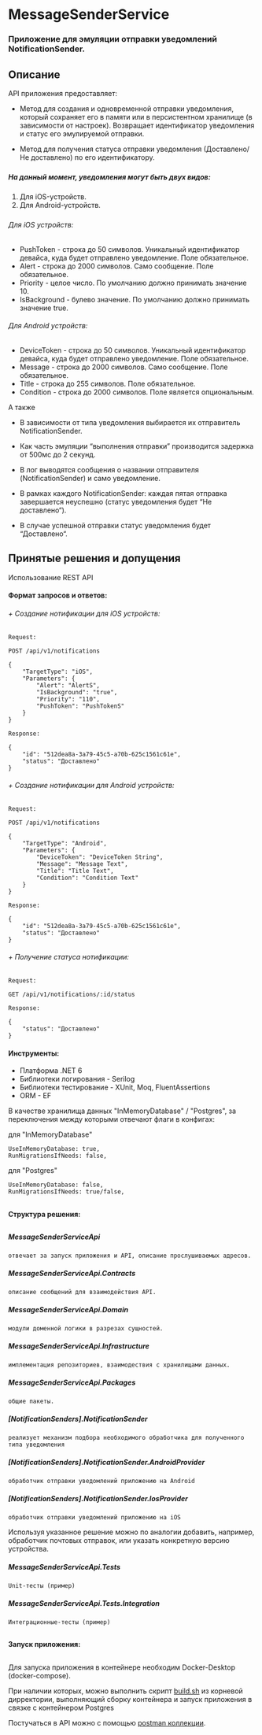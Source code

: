 # MessageSenderService
### Приложение для эмуляции отправки уведомлений NotificationSender.

## Описание
API приложения предоставляет:

- Метод для создания и одновременной отправки уведомления,
 который сохраняет его в памяти или в персистентном хранилище (в зависимости от настроек). 
 Возвращает идентификатор уведомления и статус его эмулируемой отправки. 
 
- Метод для получения статуса отправки уведомления (Доставлено/Не доставлено) по его идентификатору.

###
##### На данный момент, уведомления могут быть двух видов:

1. Для iOS-устройств.
2. Для Android-устройств.
###
 
###### Для iOS устройств:

- PushToken - строка до 50 символов. Уникальный идентификатор девайса, куда будет отправлено уведомление. Поле обязательное.
- Alert - строка до 2000 символов. Само сообщение. Поле обязательное.
- Priority - целое число. По умолчанию должно принимать значение 10.
- IsBackground - булево значение. По умолчанию должно принимать значение true.

###### Для Android устройств:

- DeviceToken - строка до 50 символов. Уникальный идентификатор девайса, куда будет отправлено уведомление. Поле обязательное.
- Message - строка до 2000 символов. Само сообщение. Поле обязательное.
- Title - строка до 255 символов. Поле обязательное.
- Condition - строка до 2000 символов. Поле является опциональным.

А также


- В зависимости от типа уведомления выбирается их отправитель NotificationSender.
- Как часть эмуляции “выполнения отправки” производится задержка от 500мс до 2 секунд.
- В лог выводятся сообщения о названии отправителя (NotificationSender) и само уведомление.
- В рамках каждого NotificationSender: каждая пятая отправка завершается неуспешно (статус уведомления будет “Не доставлено“). 

- В случае успешной отправки статус уведомления будет “Доставлено“.


## Принятые решения и допущения

Использование REST API

#### Формат запросов и ответов:

###### + Создание нотификации для iOS устройств:

    Request:

    POST /api/v1/notifications   

    {
        "TargetType": "iOS",
        "Parameters": {
            "Alert": "AlertS",
            "IsBackground": "true",
            "Priority": "110",
            "PushToken": "PushTokenS"
        }
    }

    Response:

    {
        "id": "512dea8a-3a79-45c5-a70b-625c1561c61e",
        "status": "Доставлено"
    }
    


###### + Создание нотификации для Android устройств:
    
    Request:

    POST /api/v1/notifications   

    {
        "TargetType": "Android",
        "Parameters": {
            "DeviceToken": "DeviceToken String",
            "Message": "Message Text",
            "Title": "Title Text",
            "Condition": "Condition Text"
        }
    }

    Response:

    {
        "id": "512dea8a-3a79-45c5-a70b-625c1561c61e",
        "status": "Доставлено"
    }

###### + Получение статуса нотификации:
    
    Request:

    GET /api/v1/notifications/:id/status

    Response:

    {
        "status": "Доставлено"
    }

#### Инструменты:

- Платформа .NET 6
- Библиотеки логирования - Serilog
- Библиотеки тестирование - XUnit, Moq, FluentAssertions
- ORM - EF


В качестве хранилища данных "InMemoryDatabase" / "Postgres",
за переключения между которыми отвечают флаги в конфигах:

для "InMemoryDatabase"

    UseInMemoryDatabase: true,
    RunMigrationsIfNeeds: false,

для "Postgres"

    UseInMemoryDatabase: false,
    RunMigrationsIfNeeds: true/false,

##
#### Структура решения:

##

##### MessageSenderServiceApi
    отвечает за запуск приложения и API, описание прослушиваемых адресов.

##### MessageSenderServiceApi.Contracts
    описание сообщений для взаимодействия API.

##### MessageSenderServiceApi.Domain
    модули доменной логики в разрезах сущностей.

##### MessageSenderServiceApi.Infrastructure
    имплементация репозиториев, взаимодествия с хранилищами данных.

##### MessageSenderServiceApi.Packages
    общие пакеты.
##### [NotificationSenders].NotificationSender
    реализует механизм подбора необходимого обработчика для полученного типа уведомления
##### [NotificationSenders].NotificationSender.AndroidProvider
    обработчик отправки уведомлений приложению на Android

##### [NotificationSenders].NotificationSender.IosProvider
    обработчик отправки уведомлений приложению на iOS
    

Используя указанное решение можно по аналогии добавить,
 например, обработчик почтовых отправок, 
 или указать конкретную версию устройства.


##### MessageSenderServiceApi.Tests
    Unit-тесты (пример)
##### MessageSenderServiceApi.Tests.Integration
    Интеграционные-тесты (пример)

##
#### Запуск приложения:

##

Для запуска приложения в контейнере 
необходим Docker-Desktop (docker-compose).

При наличии которых, можно выполнить скрипт [build.sh](/build.sh) из корневой дирректории,
выполняющий сборку контейнера и запуск приложения в связке с контейнером Postgres

Постучаться в API можно с помощью [postman коллекции](/MessageSenderServiceApi.postman_collection.json).
